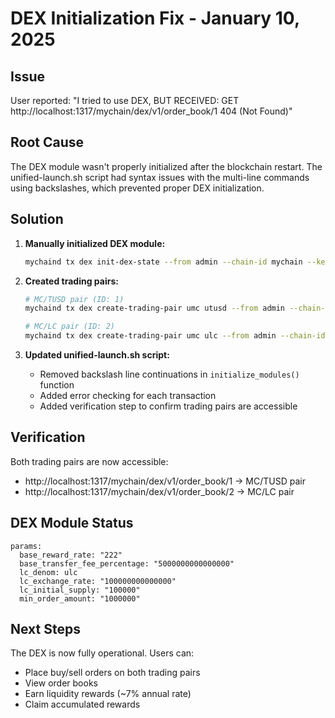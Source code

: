 # DEX Initialization Fix - January 10, 2025

## Issue
User reported: "I tried to use DEX, BUT RECEIVED: GET http://localhost:1317/mychain/dex/v1/order_book/1 404 (Not Found)"

## Root Cause
The DEX module wasn't properly initialized after the blockchain restart. The unified-launch.sh script had syntax issues with the multi-line commands using backslashes, which prevented proper DEX initialization.

## Solution

1. **Manually initialized DEX module:**
   ```bash
   mychaind tx dex init-dex-state --from admin --chain-id mychain --keyring-backend test --home $HOME/.mychain --yes --broadcast-mode sync
   ```

2. **Created trading pairs:**
   ```bash
   # MC/TUSD pair (ID: 1)
   mychaind tx dex create-trading-pair umc utusd --from admin --chain-id mychain --keyring-backend test --home $HOME/.mychain --yes --broadcast-mode sync
   
   # MC/LC pair (ID: 2)
   mychaind tx dex create-trading-pair umc ulc --from admin --chain-id mychain --keyring-backend test --home $HOME/.mychain --yes --broadcast-mode sync
   ```

3. **Updated unified-launch.sh script:**
   - Removed backslash line continuations in `initialize_modules()` function
   - Added error checking for each transaction
   - Added verification step to confirm trading pairs are accessible

## Verification
Both trading pairs are now accessible:
- http://localhost:1317/mychain/dex/v1/order_book/1 → MC/TUSD pair
- http://localhost:1317/mychain/dex/v1/order_book/2 → MC/LC pair

## DEX Module Status
```
params:
  base_reward_rate: "222"
  base_transfer_fee_percentage: "5000000000000000"
  lc_denom: ulc
  lc_exchange_rate: "100000000000000"
  lc_initial_supply: "100000"
  min_order_amount: "1000000"
```

## Next Steps
The DEX is now fully operational. Users can:
- Place buy/sell orders on both trading pairs
- View order books
- Earn liquidity rewards (~7% annual rate)
- Claim accumulated rewards